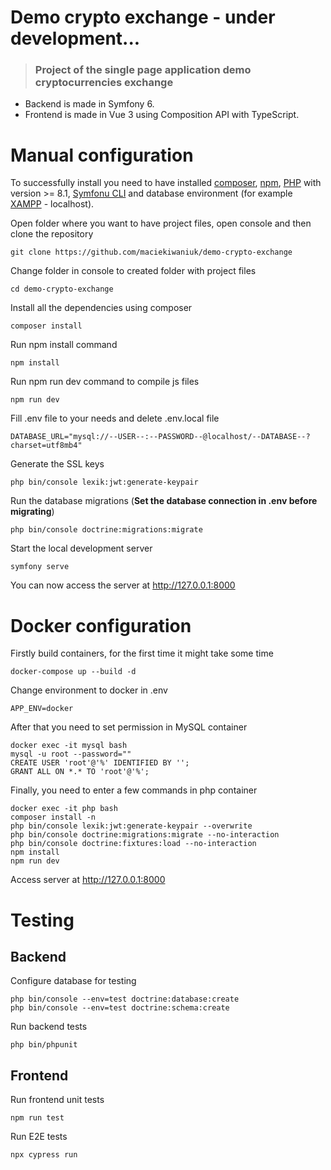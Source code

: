 # Demo crypto exchange - under development...

> ### Project of the single page application demo cryptocurrencies exchange

- Backend is made in Symfony 6.
- Frontend is made in Vue 3 using Composition API with TypeScript.

# Manual configuration

To successfully install you need to have installed [composer](https://getcomposer.org/download/), [npm](https://docs.npmjs.com/cli/v7/commands/npm-install), [PHP](https://www.php.net/downloads.php) with version >= 8.1, [Symfonu CLI](https://symfony.com/download) and database environment (for example [XAMPP](https://www.apachefriends.org/pl/index.html) - localhost).

Open folder where you want to have project files, open console and then clone the repository

    git clone https://github.com/maciekiwaniuk/demo-crypto-exchange
	
Change folder in console to created folder with project files

	cd demo-crypto-exchange

Install all the dependencies using composer

    composer install
	
Run npm install command

	npm install
	
Run npm run dev command to compile js files

	npm run dev

Fill .env file to your needs and delete .env.local file

    DATABASE_URL="mysql://--USER--:--PASSWORD--@localhost/--DATABASE--?charset=utf8mb4"

Generate the SSL keys

    php bin/console lexik:jwt:generate-keypair

Run the database migrations (**Set the database connection in .env before migrating**)

    php bin/console doctrine:migrations:migrate

Start the local development server

    symfony serve

You can now access the server at http://127.0.0.1:8000

# Docker configuration

Firstly build containers, for the first time it might take some time

    docker-compose up --build -d

Change environment to docker in .env

    APP_ENV=docker

After that you need to set permission in MySQL container

    docker exec -it mysql bash
    mysql -u root --password=""
    CREATE USER 'root'@'%' IDENTIFIED BY '';
    GRANT ALL ON *.* TO 'root'@'%';

Finally, you need to enter a few commands in php container

    docker exec -it php bash
    composer install -n
    php bin/console lexik:jwt:generate-keypair --overwrite
    php bin/console doctrine:migrations:migrate --no-interaction
    php bin/console doctrine:fixtures:load --no-interaction
    npm install
    npm run dev

Access server at http://127.0.0.1:8000

# Testing

## Backend

Configure database for testing

    php bin/console --env=test doctrine:database:create
    php bin/console --env=test doctrine:schema:create

Run backend tests

    php bin/phpunit

## Frontend

Run frontend unit tests

    npm run test

Run E2E tests

    npx cypress run

